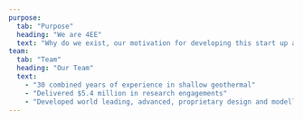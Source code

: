 ```yaml
---
purpose:
  tab: "Purpose"
  heading: "We are 4EE"
  text: "Why do we exist, our motivation for developing this start up and our value proposition to our customers Unique technologies and services to our customers"
team:
  tab: "Team"
  heading: "Our Team"
  text:
    - "30 combined years of experience in shallow geothermal"
    - "Delivered $5.4 million in research engagements"
    - "Developed world leading, advanced, proprietary design and modelling software allowing any underground structure to be turned into a source of heat"
---
```

